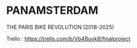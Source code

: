 # PANAMSTERDAM 
THE PARIS BIKE REVOLUTION (2018-2025) 






Trello : https://trello.com/b/Vb4Buvk8/finalproject

